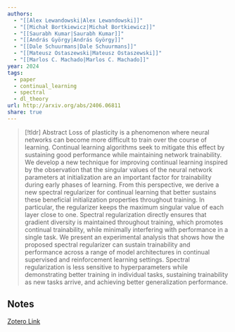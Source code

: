 ```yaml
---
authors:
  - "[[Alex Lewandowski|Alex Lewandowski]]"
  - "[[Michał Bortkiewicz|Michał Bortkiewicz]]"
  - "[[Saurabh Kumar|Saurabh Kumar]]"
  - "[[András György|András György]]"
  - "[[Dale Schuurmans|Dale Schuurmans]]"
  - "[[Mateusz Ostaszewski|Mateusz Ostaszewski]]"
  - "[[Marlos C. Machado|Marlos C. Machado]]"
year: 2024
tags:
  - paper
  - continual_learning
  - spectral
  - dl_theory
url: http://arxiv.org/abs/2406.06811
share: true
---
```



> [!tldr] Abstract
> Loss of plasticity is a phenomenon where neural networks can become more difficult to train over the course of learning. Continual learning algorithms seek to mitigate this effect by sustaining good performance while maintaining network trainability. We develop a new technique for improving continual learning inspired by the observation that the singular values of the neural network parameters at initialization are an important factor for trainability during early phases of learning. From this perspective, we derive a new spectral regularizer for continual learning that better sustains these beneficial initialization properties throughout training. In particular, the regularizer keeps the maximum singular value of each layer close to one. Spectral regularization directly ensures that gradient diversity is maintained throughout training, which promotes continual trainability, while minimally interfering with performance in a single task. We present an experimental analysis that shows how the proposed spectral regularizer can sustain trainability and performance across a range of model architectures in continual supervised and reinforcement learning settings. Spectral regularization is less sensitive to hyperparameters while demonstrating better training in individual tasks, sustaining trainability as new tasks arrive, and achieving better generalization performance.



## Notes

[Zotero Link](zotero://select/library/items/F54K8ZZR)


